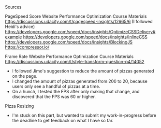 Sources 

PageSpeed Score
Website Performance Optimization Course Materials
https://discussions.udacity.com/t/pagespeed-insights/12665/6 (I followed Heidi's advice)
https://developers.google.com/speed/docs/insights/OptimizeCSSDelivery#example
https://developers.google.com/speed/docs/insights/InlineCSS
https://developers.google.com/speed/docs/insights/BlockingJS
https://compressor.io/

Frame Rate
Website Performance Optimization Course Materials
https://discussions.udacity.com/t/style-transform-question-p4/14052 
  - I followed Jimo's suggestion to reduce the amount of pizzas generated on the page.
  - I changed the amount of pizzas generated from 200 to 20, because users only see a handful of pizzas at a time.
  - On a hunch, I tested the FPS after only making that change, and discovered that the FPS was 60 or higher. 

Pizza Resizing 
- I'm stuck on this part, but wanted to submit my work-in-progress before the deadline to get feedback on what I have so far.
